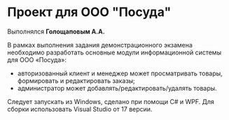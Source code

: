 # Проект для ООО "Посуда"

Выполнялся **Голощаповым А.А.**

В рамках выполнения задания демонстрационного экзамена необходимо разработать основные модули информационной системы для ООО «Посуда»:
*	авторизованный клиент и менеджер может просматривать товары, формировать и редактировать заказы;
*	администратор может добавлять/редактировать/удалять товары.

Следует запускать из Windows, сделано при помощи C# и WPF. Для сборки использовать Visual Studio от 17 версии.